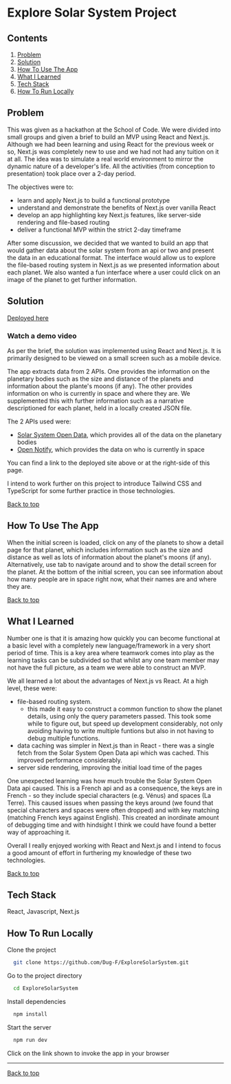 # Explore Solar System Project

## Contents
1. [Problem](#problem)
2. [Solution](#solution)
3. [How To Use The App](#how-to-use-the-app)
4. [What I Learned](#what-i-learned)
5. [Tech Stack](#tech-stack)
6. [How To Run Locally](#how-to-run-locally)

## Problem

This was given as a hackathon at the School of Code.  We were divided into small groups and given a brief to build an MVP using React and Next.js.  Although we had been learning and using React for the previous week or so, Next.js was completely new to use and we had not had any tuition on it at all.  The idea was to simulate a real world environment to mirror the dynamic nature of a developer's life.  All the activities (from conception to presentation) took place over a 2-day period.

The objectives were to:
- learn and apply Next.js to build a functional prototype
- understand and demonstrate the benefits of Next.js over vanilla React
- develop an app highlighting key Next.js features, like server-side rendering and file-based routing
- deliver a functional MVP within the strict 2-day timeframe

After some discussion, we decided that we wanted to build an app that would gather data about the solar system from an api or two and present the data in an educational format.  The interface would allow us to explore the file-based routing system in Next.js as we presented information about each planet.  We also wanted a fun interface where a user could click on an image of the planet to get further information.

## Solution

[Deployed here](https://explore-solar-system.vercel.app/)

<h3>Watch a demo video</h3>

[<a href="https://youtu.be/3vNU_khFKkU" title="Watch the video">]: #
[    <img src="/public/HigherOrLowerDemoVideo.png" alt="Watch the video" width="500"/>]: #
[</a>]: #

[<br>]: #

[<br>]: #

As per the brief, the solution was implemented using React and Next.js.  It is primarily designed to be viewed on a small screen such as a mobile device.

The app extracts data from 2 APIs.  One provides the information on the planetary bodies such as the size and distance of the planets and information about the plante's moons (if any).  The other provides information on who is currently in space and where they are.  We supplemented this with further information such as a narrative descriptioned for each planet, held in a locally created JSON file.

The 2 APIs used were:
- [Solar System Open Data](https://api.le-systeme-solaire.net), which provides all of the data on the planetary bodies
- [Open Notify](http://open-notify.org/), which provides the data on who is currently in space

You can find a link to the deployed site above or at the right-side of this page.

I intend to work further on this project to introduce Tailwind CSS and TypeScript for some further practice in those technologies.

[Back to top](#explore-solar-system-project)

## How To Use The App

When the initial screen is loaded, click on any of the planets to show a detail page for that planet, which includes information such as the size and distance as well as lots of information about the planet's moons (if any).  Alternatively, use tab to navigate around and to show the detail screen for the planet.  At the bottom of the initial screen, you can see information about how many people are in space right now, what their names are and where they are.

[Back to top](#explore-solar-system-project)

## What I Learned

Number one is that it is amazing how quickly you can become functional at a basic level with a completely new language/framework in a very short period of time.  This is a key area where teamwork comes into play as the learning tasks can be subdivided so that whilst any one team member may not have the full picture, as a team we were able to construct an MVP.

We all learned a lot about the advantages of Next.js vs React.  At a high level, these were:
- file-based routing system.
  - this made it easy to construct a common function to show the planet details, using only the query parameters passed.  This took some while to figure out, but speed up development considerably, not only avoiding having to write multiple funtions but also in not having to debug multiple functions.
- data caching was simpler in Next.js than in React - there was a single fetch from the Solar System Open Data api which was cached.  This improved performance considerably.
- server side rendering, improving the initial load time of the pages

One unexpected learning was how much trouble the Solar System Open Data api caused.  This is a French api and as a consequence, the keys are in French - so they include special characters (e.g. Vénus) and spaces (La Terre).  This caused issues when passing the keys around (we found that special characters and spaces were often dropped) and with key matching (matching French keys against English).  This created an inordinate amount of debugging time and with hindsight I think we could have found a better way of approaching it.

Overall I really enjoyed working with React and Next.js and I intend to focus a good amount of effort in furthering my knowledge of these two technologies.

[Back to top](#explore-solar-system-project)

## Tech Stack

React, Javascript, Next.js

## How To Run Locally

Clone the project

```bash
  git clone https://github.com/Dug-F/ExploreSolarSystem.git
```

Go to the project directory

```bash
  cd ExploreSolarSystem
```

Install dependencies

```bash
  npm install
```

Start the server

```bash
  npm run dev
```

Click on the link shown to invoke the app in your browser

<hr>

[Back to top](#explore-solar-system-project)
